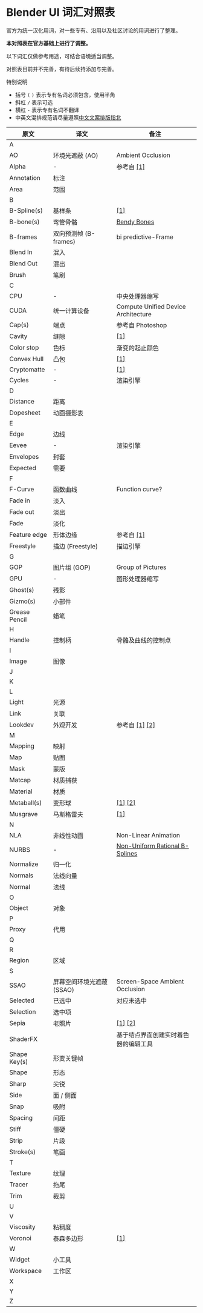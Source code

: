 # Blender UI 词汇对照表

官方为统一汉化用词，对一些专有、沿用以及社区讨论的用词进行了整理。

**本对照表在官方基础上进行了调整。**

以下词汇仅做参考用途，可结合语境适当调整。

对照表目前并不完善，有待后续持添加与完善。

特别说明

* 括号 `(` `)` 表示专有名词必须包含，使用半角
* 斜杠 `/` 表示可选
* 横杠 `-` 表示专有名词不翻译
* 中英文混排规范请尽量遵照[中文文案排版指北](https://github.com/sparanoid/chinese-copywriting-guidelines/blob/master/README.zh-CN.md)

原文|译文|备注
----|----|----
A |
AO|环境光遮蔽 (AO)|Ambient Occlusion
Alpha|-|参考自 [[1]](https://zh.wikipedia.org/zh-hans/%E9%98%BF%E5%B0%94%E6%B3%95%E9%80%9A%E9%81%93)
Annotation|标注|
Area|范围
B |
B-Spline(s)|基样条|[[1]](https://zh.wikipedia.org/wiki/B%E6%A0%B7%E6%9D%A1)
B-bone(s)|弯管骨骼|[Bendy Bones](https://forums.autodesk.com/t5/3ds-max-ideas/bendy-bones-for-3dsmax/idi-p/7593357)
B-frames|双向预测帧 (B-frames)|bi predictive-Frame
Blend In|混入|
Blend Out|混出|
Brush|笔刷|
C |
CPU|-|中央处理器缩写
CUDA|统一计算设备|Compute Unified Device Architecture
Cap(s)|端点|参考自 Photoshop
Cavity|缝隙|[[1]](https://zhuanlan.zhihu.com/p/27339998)
Color stop|色标|渐变的起止颜色
Convex Hull|凸包|[[1]](https://zh.wikipedia.org/zh/%E5%87%B8%E5%8C%85)
Cryptomatte|-|[[1]](https://github.com/Psyop/Cryptomatte)
Cycles|-|渲染引擎
D |
Distance|距离|
Dopesheet|动画摄影表
E |
Edge|边线|
Eevee|-|渲染引擎
Envelopes|封套|
Expected|需要|
F |
F-Curve|函数曲线|Function curve?
Fade in|淡入|
Fade out|淡出|
Fade|淡化|
Feature edge|形体边缘|参考自 [[1]](http://dict.cn/feature%20edge)
Freestyle|描边 (Freestyle)|描边引擎
G |
GOP|图片组 (GOP)|Group of Pictures
GPU|-|图形处理器缩写
Ghost(s)|残影|
Gizmo(s)|小部件|
Grease Pencil|蜡笔|
H |
Handle|控制柄|骨骼及曲线的控制点
I |
Image|图像|
J |
K |
L |
Light|光源|
Link|关联|
Lookdev|外观开发|参考自 [[1]](https://www.zhihu.com/question/48366815) [[2]](http://www.linecg.com/news_8284.html)
M |
Mapping|映射|
Map|贴图|
Mask|蒙版|
Matcap|材质捕获|
Material|材质|
Metaball(s)|变形球|[[1]](http://help.autodesk.com/view/3DSMAX/2020/CHS/?guid=GUID-DD1BCBD1-634C-4CB4-A3B6-EE8AC261DFBA) [[2]](https://zh.wikipedia.org/wiki/%E5%85%83%E7%90%83)
Musgrave|马斯格雷夫|[[1]](https://en.wikipedia.org/wiki/Ken_Musgrave)
N |
NLA|非线性动画|Non-Linear Animation
NURBS|-|[Non-Uniform Rational B-Splines](https://zh.wikipedia.org/wiki/%E9%9D%9E%E5%9D%87%E5%8C%80%E6%9C%89%E7%90%86B%E6%A0%B7%E6%9D%A1)
Normalize|归一化
Normals|法线向量|
Normal|法线|
O |
Object|对象|
P |
Proxy|代用|
Q |
R |
Region|区域
S |
SSAO|屏幕空间环境光遮蔽 (SSAO)|Screen-Space Ambient Occlusion
Selected|已选中|对应未选中
Selection|选中项
Sepia|老照片|[[1]](https://www.getpaint.net/doc/latest/AdjustmentsMenu.html) [[2]](https://www.cnblogs.com/Imageshop/p/3460951.html)
ShaderFX||基于结点界面创建实时着色器的编辑工具
Shape Key(s)|形变关键帧
Shape|形态|
Sharp|尖锐|
Side|面 / 侧面|
Snap|吸附|
Spacing|间距|
Stiff|僵硬
Strip|片段|
Stroke(s)|笔画|
T |
Texture|纹理|
Tracer|拖尾|
Trim|裁剪|
U |
V |
Viscosity|粘稠度
Voronoi|泰森多边形|[[1]](https://zh.wikipedia.org/zh-hans/%E6%B2%83%E7%BD%97%E8%AF%BA%E4%BC%8A%E5%9B%BE)
W |
Widget|小工具
Workspace|工作区|
X |
Y |
Z |